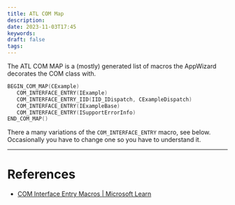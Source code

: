 ```yaml
---
title: ATL COM Map
description: 
date: 2023-11-03T17:45
keywords: 
draft: false
tags:
---
```

The ATL COM MAP is a (mostly) generated list of macros the AppWizard decorates the COM class with.

```C++
BEGIN_COM_MAP(CExample)
   COM_INTERFACE_ENTRY(IExample)
   COM_INTERFACE_ENTRY_IID(IID_IDispatch, CExampleDispatch)
   COM_INTERFACE_ENTRY(IExampleBase)
   COM_INTERFACE_ENTRY(ISupportErrorInfo)
END_COM_MAP()
```

There a many variations of the `COM_INTERFACE_ENTRY` macro, see below.  Occasionally you have to change one so you have to understand it.

---
# References

- [COM Interface Entry Macros | Microsoft Learn](https://learn.microsoft.com/en-us/cpp/atl/reference/com-interface-entry-macros?view=msvc-170)
